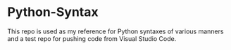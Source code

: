 # Python-Syntax

This repo is used as my reference for Python syntaxes of various manners and a test repo for pushing code from Visual Studio Code.
